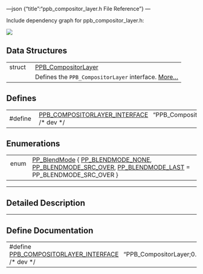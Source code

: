 —json {“title”:“ppb\_compositor\_layer.h File Reference”} —

Include dependency graph for ppb\_compositor\_layer.h:

![](/docs/native-client/pepper_dev/c/ppb__compositor__layer_8h__incl.png)

Data Structures
---------------

<table><tbody><tr class="odd"><td style="text-align: right;">struct  </td><td><a href="/docs/native-client/pepper_dev/c/struct_p_p_b___compositor_layer__0__2/" class="el">PPB_CompositorLayer</a></td></tr><tr class="even"><td style="text-align: right;"> </td><td>Defines the <code>PPB_CompositorLayer</code> interface. <a href="/docs/native-client/pepper_dev/c/struct_p_p_b___compositor_layer__0__2#details">More…</a><br />
</td></tr></tbody></table>

Defines
-------

<table><tbody><tr class="odd"><td style="text-align: right;">#define </td><td><a href="/docs/native-client/pepper_dev/c/ppb__compositor__layer_8h#a54cdf098c20dd2692837caac00698067" class="el">PPB_COMPOSITORLAYER_INTERFACE</a>   “PPB_CompositorLayer;0.2” /* dev */</td></tr></tbody></table>

Enumerations
------------

<table><tbody><tr class="odd"><td style="text-align: right;">enum  </td><td><a href="/docs/native-client/pepper_dev/c/group___enums#ga89e5ae33b72af2b38dc8f1a7324944f0" class="el">PP_BlendMode</a> { <a href="/docs/native-client/pepper_dev/c/group___enums#gga89e5ae33b72af2b38dc8f1a7324944f0aafd792e3259e686896cd03ac7c8f0ed7" class="el">PP_BLENDMODE_NONE</a>, <a href="/docs/native-client/pepper_dev/c/group___enums#gga89e5ae33b72af2b38dc8f1a7324944f0a94626cc92c0cac74f6b4679e54a12c3e" class="el">PP_BLENDMODE_SRC_OVER</a>, <a href="/docs/native-client/pepper_dev/c/group___enums#gga89e5ae33b72af2b38dc8f1a7324944f0afa6fa95e2600de899d03dbb70c566ff3" class="el">PP_BLENDMODE_LAST</a> = PP_BLENDMODE_SRC_OVER }</td></tr></tbody></table>

------------------------------------------------------------------------

<span id="details" class="anchor" style="margin: 0;"></span>

Detailed Description
--------------------

------------------------------------------------------------------------

Define Documentation
--------------------

<span id="a54cdf098c20dd2692837caac00698067" class="anchor" style="margin: 0;"></span>

<table><tbody><tr class="odd"><td>#define <a href="/docs/native-client/pepper_dev/c/ppb__compositor__layer_8h#a54cdf098c20dd2692837caac00698067" class="el">PPB_COMPOSITORLAYER_INTERFACE</a>   “PPB_CompositorLayer;0.2” /* dev */</td></tr></tbody></table>

